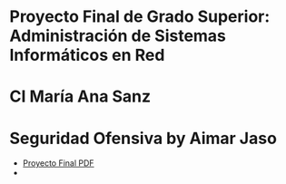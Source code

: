 # Proyecto Final de Grado Superior: Administración de Sistemas Informáticos en Red
# CI María Ana Sanz
# Seguridad Ofensiva by Aimar Jaso

+ [Proyecto Final PDF](ProyectoFinal_AimarJaso.pdf)
+ 
